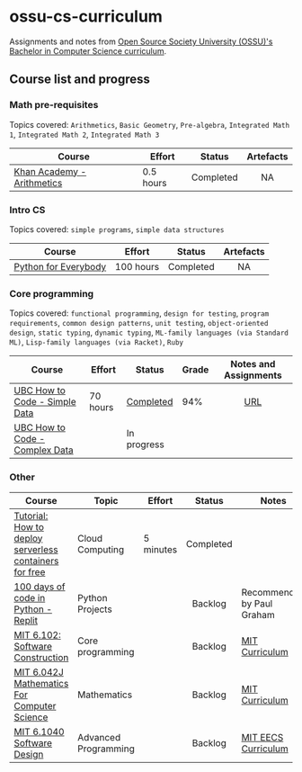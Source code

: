 # ossu-cs-curriculum

Assignments and notes from [Open Source Society University (OSSU)'s Bachelor in Computer Science curriculum](https://github.com/ossu/computer-science).

## Course list and progress

### Math pre-requisites

Topics covered: `Arithmetics`, `Basic Geometry`, `Pre-algebra`, `Integrated Math 1`, `Integrated Math 2`, `Integrated Math 3`

| Course | Effort | Status | Artefacts |
| --- | --- | --- | :-: |
| [Khan Academy - Arithmetics](https://www.khanacademy.org/math/arithmetic)| 0.5 hours | Completed | NA |


### Intro CS

Topics covered: `simple programs`, `simple data structures`

| Course | Effort | Status | Artefacts |
| --- | --- | --- | :-: |
| [Python for Everybody](https://www.py4e.com/)| 100 hours | Completed | NA |

### Core programming

Topics covered: `functional programming`, `design for testing`, `program requirements`, `common design patterns`, `unit testing`, `object-oriented design`, `static typing`, `dynamic typing`, `ML-family languages (via Standard ML)`, `Lisp-family languages (via Racket)`, `Ruby`

| Course | Effort | Status |  Grade |  Notes and Assignments |
| --- | --- | --- | --- | :-: |
| [UBC How to Code - Simple Data ](https://www.edx.org/course/how-to-code-simple-data) | 70 hours | [Completed](https://courses.edx.org/certificates/3cbdbcc7b50447bcabb7723a0493929a) | 94% | [URL](./core-programming/course-how-to-code-simple-data-ubc/README.md) |
| [UBC How to Code - Complex Data](https://learning.edx.org/course/course-v1:UBCx+HtC2x+2T2017/home) |  | In progress |  |  |



### Other

| Course | Topic | Effort | Status | Notes |
| --- | --- | --- | :-: | --- |
| [Tutorial: How to deploy serverless containers for free](https://www.youtube.com/watch?v=cw34KMPSt4k)| Cloud Computing | 5 minutes | Completed | | 
| [100 days of code in Python - Replit](https://replit.com/learn/100-days-of-python)| Python Projects |  | Backlog | Recommended by Paul Graham |
| [MIT 6.102: Software Construction](https://web.mit.edu/6.102/www/sp23/) | Core programming | | Backlog | [MIT Curriculum](https://catalog.mit.edu/degree-charts/computer-science-engineering-course-6-3/) | 
| [MIT 6.042J Mathematics For Computer Science](https://ocw.mit.edu/courses/6-042j-mathematics-for-computer-science-fall-2010/) | Mathematics | | Backlog | [MIT Curriculum](https://catalog.mit.edu/degree-charts/computer-science-engineering-course-6-3/) | 
| [MIT 6.1040 Software Design](https://61040-fa23.github.io/) | Advanced Programming | | Backlog | [MIT EECS Curriculum](https://catalog.mit.edu/degree-charts/eecs-subject-groupings/#advancedundergraduate2text) | 





